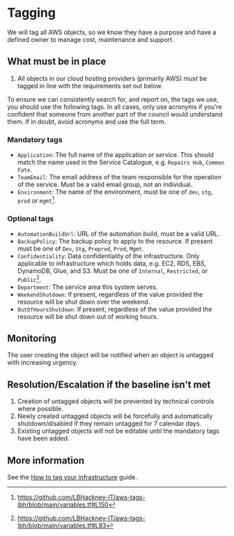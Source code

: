 # Tagging

We will tag all AWS objects, so we know they have a purpose and have a defined owner to manage cost, maintenance and support.

## What must be in place

1. All objects in our cloud hosting providers (primarily AWS) *must* be tagged in line with the requirements set out below.

To ensure we can consistently search for, and report on, the tags we use, you should use the following tags. In all cases, only use acronyms if you’re confident that someone from another part of the council would understand them. If in doubt, avoid acronyms and use the full term.

### Mandatory tags

- `Application`: The full name of the application or service. This should match the name used in the Service Catalogue, e.g.  `Repairs Hub`, `Common Fate`.
- `TeamEmail`: The email address of the team responsible for the operation of the service. Must be a valid email group, not an individual.
- `Environment`: The name of the environment, must be one of `dev`, `stg`, `prod` or `mgmt`[^environment-tags-source].

### Optional tags

- `AutomationBuildUrl`: URL of the automation build, must be a valid URL.
- `BackupPolicy`: The backup policy to apply to the resource. If present must be one of `Dev`, `Stg`, `Preprod`, `Prod`, `Mgmt`.
- `Confidentiality`: Data confidentiality of the infrastructure. Only applicable to infrastructure which holds data, e.g. EC2, RDS, EBS, DynamoDB, Glue, and S3. Must be one of `Internal`, `Restricted`, or `Public`[^confidentiality-tags-source].
- `Department`: The service area this system serves.
- `WeekendShutdown`: If present, regardless of the value provided the resource will be shut down over the weekend.
- `OutOfHoursShutdown`: If present, regardless of the value provided the resource will be shut down out of working hours.

## Monitoring

The user creating the object will be notified when an object is untagged with increasing urgency.

## Resolution/Escalation if the baseline isn't met

1. Creation of untagged objects will be prevented by technical controls where possible.
2. Newly created untagged objects will be forcefully and automatically shutdown/disabled if they remain untagged for 7 calendar days.
3. Existing untagged objects will not be editable until the mandatory tags have been added.

## More information

See the [How to tag your infrastructure](../../How-to%20guides/tagging.md) guide.

[^confidentiality-tags-source]: https://github.com/LBHackney-IT/aws-tags-lbh/blob/main/variables.tf#L83
[^environment-tags-source]: https://github.com/LBHackney-IT/aws-tags-lbh/blob/main/variables.tf#L150
